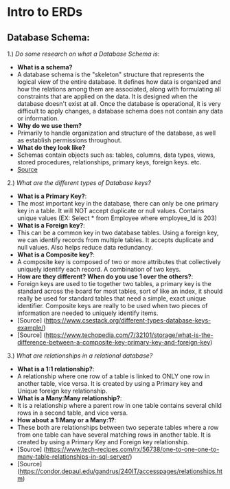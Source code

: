 # Intro to ERDs

## Database Schema:
1.) *Do some research on what a Database Schema is*: 

- **What is a schema?** 
- A database schema is the "skeleton" structure that represents the logical view of the entire database. It defines how data is organized and how the relations among them are associated, along with formulating all constraints that are applied on the data. It is designed when the database doesn't exist at all. Once the database is operational, it is very difficult to apply changes, a database schema does not contain any data or information. 
- **Why do we use them?**
- Primarily to handle organization and structure of the database, as well as establish permissions throughout. 
- **What do they look like?**
- Schemas contain objects such as: tables, columns, data types, views, stored procedures, relationships, primary keys, foreign keys. etc. 
- [Source](https://www.tutorialspoint.com/dbms/dbms_data_schemas.htm)

2.) *What are the different types of Database keys?*

- **What is a Primary Key?**: 
- The most important key in the database, there can only be one primary key in a table. It will NOT accept duplicate or null values. Contains unique values (EX: Select * from Employee where employee_Id is 203)
- **What is a Foreign key?**:
- This can be a common key in two database tables. Using a foreign key, we can identify records from multiple tables. It accepts duplicate and null values. Also helps reduce data redundancy.
- **What is a Composite key?**: 
- A composite key is composed of two or more attributes that collectively uniquely identify each record. A combination of two keys. 
- **How are they different? When do you use 1 over the others?**:
- Foreign keys are used to tie together two tables, a primary key is the standard across the board for most tables, sort of like an index, it should really be used for standard tables that need a simple, exact unique identifier. Composite keys are really to be used when two pieces of information are needed to uniquely identify items.
- [Source] (https://www.csestack.org/different-types-database-keys-example/)
- [Source] (https://www.techopedia.com/7/32101/storage/what-is-the-difference-between-a-composite-key-primary-key-and-foreign-key)

3.) *What are relationships in a relational database?*
- **What is a 1:1 relationship?**:
- A relationship where one row of a table is linked to ONLY one row in another table, vice versa. It is created by using a Primary key and Unique foreign key relationship.
- **What is a Many:Many relationship?**:
- It is a relationship where a parent row in one table contains several child rows in a second table, and vice versa. 
- **How about a 1:Many or a Many:1?**:
- These both are relationships between two seperate tables where a row from one table can have several matching rows in another table. It is created by using a Primary Key and Foreign key relationship.
- [Source] (https://www.tech-recipes.com/rx/56738/one-to-one-one-to-many-table-relationships-in-sql-server/)
- [Source] (https://condor.depaul.edu/gandrus/240IT/accesspages/relationships.htm)


